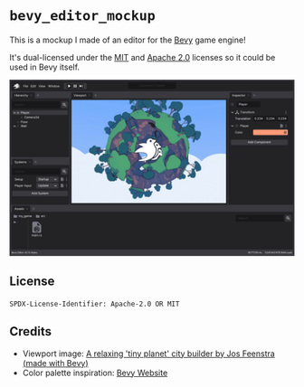 # `bevy_editor_mockup`

This is a mockup I made of an editor for the [Bevy](https://bevyengine.org/) game engine!

It's dual-licensed under the [MIT](LICENSE-MIT) and [Apache 2.0](LICENSE-APACHE) licenses so it could be used in Bevy itself.

![editor mockup screenshot](./inkscape_workspace.svg)

## License

`SPDX-License-Identifier: Apache-2.0 OR MIT`

## Credits

- Viewport image: [A relaxing 'tiny planet' city builder by Jos Feenstra (made with Bevy)](https://twitter.com/i_am_feenster)
- Color palette inspiration: [Bevy Website](https://bevyengine.org/)

